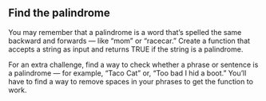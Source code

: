 ## Find the palindrome
You may remember that a palindrome is a word that’s spelled the same backward and forwards — like “mom” or “racecar.” 
Create a function that accepts a string as input and returns TRUE if the string is a palindrome.

For an extra challenge, find a way to check whether a phrase or sentence is a palindrome 
— for example, “Taco Cat” or, “Too bad I hid a boot.” You’ll have to find a way to remove spaces in your phrases to get the function to work.
